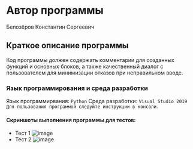 # Автор программы
Белозёров Константин Сергеевич

## Краткое описание программы
Код программы должен содержать комментарии для созданных функций и основных блоков, а также качественный диалог с пользователем для минимизации отказов при неправильном вводе. 

### Язык программирования и среда разработки
Язык программирвания: ` Python `
Среда разработки: ` Visual Studio 2019 `
`Для пользования программой следуйте инструкции в консоли.`

#### Скриншоты выполнения программы для тестов:
- Тест 1
![image](https://user-images.githubusercontent.com/114245476/207732547-d55c27ab-4118-4a27-ba2f-4bef58ad7ab4.png)
- Тест 2
![image](https://user-images.githubusercontent.com/114245476/207732676-66e2f548-5139-4b8d-9e1e-bdfa6c875dad.png)
